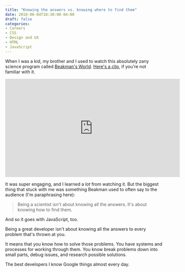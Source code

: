 ```yaml
---
title: "Knowing the answers vs. knowing where to find them"
date: 2018-06-04T10:30:00-04:00
draft: false
categories:
- Careers
- CSS
- Design and UX
- HTML
- JavaScript
---
```


When I was a kid, my brother and I used to watch this absolutely zany science program called [Beakman's World](https://en.wikipedia.org/wiki/Beakman%27s_World). [Here's a clip](https://www.youtube.com/watch?v=aBmuQzlLr-g), if you're not familiar with it.

<iframe width="560" height="315" src="https://www.youtube.com/embed/aBmuQzlLr-g?rel=0" frameborder="0" allow="autoplay; encrypted-media" allowfullscreen></iframe>

It was super engaging, and I learned a *lot* from watching it. But the biggest thing that stuck with me was something Beakman used to often say to the audience (I'm paraphrasing here):

> Being a scientist isn't about knowing all the answers. It's about knowing how to find them.

And so it goes with JavaScript, too.

Being a great developer isn't about knowing all the answers to every problem that's thrown at you.

It means that you know how to solve those problems. You have systems and processes for working through them. You know break problems down into small parts, debug issues, and research possible solutions.

The best developers I know Google things almost every day.